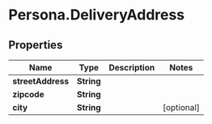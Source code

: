 # Persona.DeliveryAddress

## Properties

Name | Type | Description | Notes
------------ | ------------- | ------------- | -------------
**streetAddress** | **String** |  | 
**zipcode** | **String** |  | 
**city** | **String** |  | [optional] 


